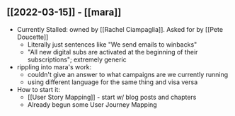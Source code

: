 

## [[2022-03-15]] - [[mara]]
- Currently Stalled: owned by [[Rachel Ciampaglia]]. Asked for by [[Pete Doucette]]
	- Literally just sentences like "We send emails to winbacks"
	- "All new digital subs are activated at the beginning of their subscriptions"; extremely generic
- rippling into mara's work:
	- couldn't give an answer to what campaigns are we currently running
	- using different language for the same thing and visa versa
- How to start it:
	- [[User Story Mapping]] - start w/ blog posts and chapters
	- Already begun some User Journey Mapping